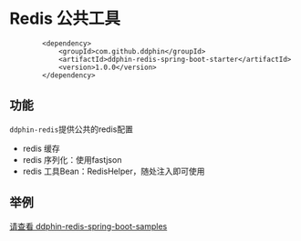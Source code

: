 # Redis 公共工具
```$xslt
        <dependency>
            <groupId>com.github.ddphin</groupId>
            <artifactId>ddphin-redis-spring-boot-starter</artifactId>            
            <version>1.0.0</version>
        </dependency>
```
## 功能
`ddphin-redis`提供公共的redis配置
- redis 缓存
- redis 序列化：使用fastjson
- redis 工具Bean：RedisHelper，随处注入即可使用

## 举例
[请查看 ddphin-redis-spring-boot-samples](https://github.com/ddphin/ddphin-redis-spring-boot/tree/master/ddphin-redis-spring-boot-samples)